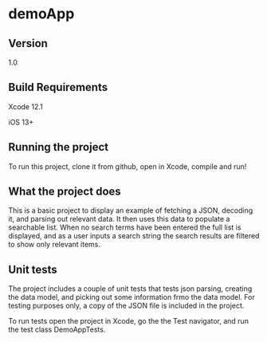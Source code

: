 # demoApp

## Version 
1.0

## Build Requirements
Xcode 12.1

iOS 13+

## Running the project
To run this project, clone it from github, open in Xcode, compile and run!

## What the project does
This is a basic project to display an example of fetching a JSON, decoding it, and parsing out relevant data. It then uses this data to populate a searchable list.
When no search terms have been entered the full list is displayed, and as a user inputs a search string the search results are filtered to show only relevant items.

## Unit tests
The project includes a couple of unit tests that tests json parsing, creating the data model, and picking out some information frmo the data model. For testing purposes only, a copy of the JSON file is included in the project.

To run tests open the project in Xcode, go the the Test navigator, and run the test class DemoAppTests.
